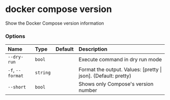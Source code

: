 # docker compose version

<!---MARKER_GEN_START-->
Show the Docker Compose version information

### Options

| Name             | Type     | Default | Description                                                    |
|:-----------------|:---------|:--------|:---------------------------------------------------------------|
| `--dry-run`      | `bool`   |         | Execute command in dry run mode                                |
| `-f`, `--format` | `string` |         | Format the output. Values: [pretty \| json]. (Default: pretty) |
| `--short`        | `bool`   |         | Shows only Compose's version number                            |


<!---MARKER_GEN_END-->

